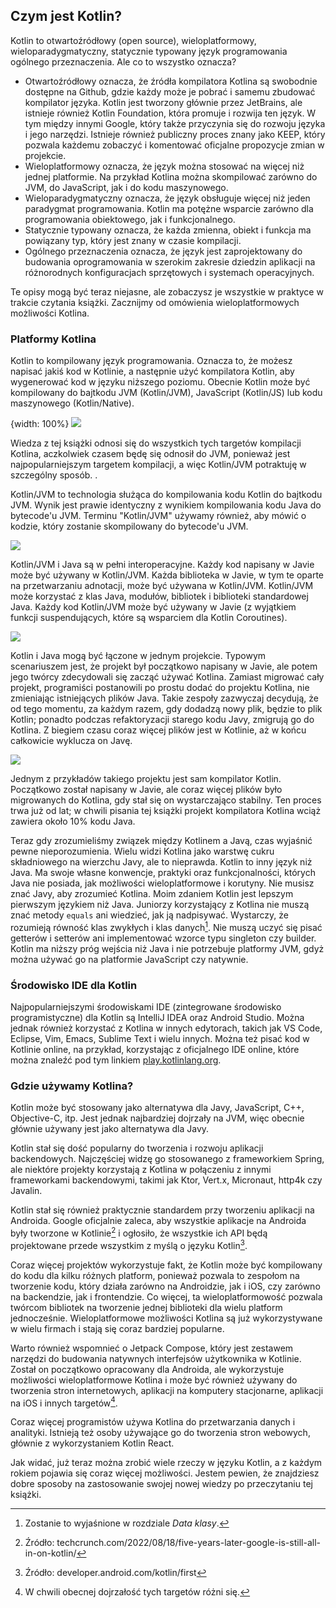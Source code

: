 ## Czym jest Kotlin?

Kotlin to otwartoźródłowy (open source), wieloplatformowy, wieloparadygmatyczny, statycznie typowany język programowania ogólnego przeznaczenia. Ale co to wszystko oznacza?

* Otwartoźródłowy oznacza, że źródła kompilatora Kotlina są swobodnie dostępne na Github, gdzie każdy może je pobrać i samemu zbudować kompilator języka. Kotlin jest tworzony głównie przez JetBrains, ale istnieje również Kotlin Foundation, która promuje i rozwija ten język. W tym między innymi Google, który także przyczynia się do rozwoju języka i jego narzędzi. Istnieje również publiczny proces znany jako KEEP, który pozwala każdemu zobaczyć i komentować oficjalne propozycje zmian w projekcie.
* Wieloplatformowy oznacza, że język można stosować na więcej niż jednej platformie. Na przykład Kotlina można skompilować zarówno do JVM, do JavaScript, jak i do kodu maszynowego.
* Wieloparadygmatyczny oznacza, że język obsługuje więcej niż jeden paradygmat programowania. Kotlin ma potężne wsparcie zarówno dla programowania obiektowego, jak i funkcjonalnego.
* Statycznie typowany oznacza, że każda zmienna, obiekt i funkcja ma powiązany typ, który jest znany w czasie kompilacji.
* Ogólnego przeznaczenia oznacza, że język jest zaprojektowany do budowania oprogramowania w szerokim zakresie dziedzin aplikacji na różnorodnych konfiguracjach sprzętowych i systemach operacyjnych.

Te opisy mogą być teraz niejasne, ale zobaczysz je wszystkie w praktyce w trakcie czytania książki. Zacznijmy od omówienia wieloplatformowych możliwości Kotlina.

### Platformy Kotlina

Kotlin to kompilowany język programowania. Oznacza to, że możesz napisać jakiś kod w Kotlinie, a następnie użyć kompilatora Kotlin, aby wygenerować kod w języku niższego poziomu. Obecnie Kotlin może być kompilowany do bajtkodu JVM (Kotlin/JVM), JavaScript (Kotlin/JS) lub kodu maszynowego (Kotlin/Native).

{width: 100%}
![](kotlin_compile_results.png)

Wiedza z tej książki odnosi się do wszystkich tych targetów kompilacji Kotlina, aczkolwiek czasem będę się odnosił do JVM, ponieważ jest najpopularniejszym targetem kompilacji, a więc Kotlin/JVM potraktuję w szczególny sposób. .

Kotlin/JVM to technologia służąca do kompilowania kodu Kotlin do bajtkodu JVM. Wynik jest prawie identyczny z wynikiem kompilowania kodu Java do bytecode'u JVM. Terminu "Kotlin/JVM" używamy również, aby mówić o kodzie, który zostanie skompilowany do bytecode'u JVM.

![](Kotlin_Java_compile.png)

Kotlin/JVM i Java są w pełni interoperacyjne. Każdy kod napisany w Javie może być używany w Kotlin/JVM. Każda biblioteka w Javie, w tym te oparte na przetwarzaniu adnotacji, może być używana w Kotlin/JVM. Kotlin/JVM może korzystać z klas Java, modułów, bibliotek i biblioteki standardowej Java. Każdy kod Kotlin/JVM może być używany w Javie (z wyjątkiem funkcji suspendujących, które są wsparciem dla Kotlin Coroutines).

![](Java_interoperability.png)

Kotlin i Java mogą być łączone w jednym projekcie. Typowym scenariuszem jest, że projekt był początkowo napisany w Javie, ale potem jego twórcy zdecydowali się zacząć używać Kotlina. Zamiast migrować cały projekt, programiści postanowili po prostu dodać do projektu Kotlina, nie zmieniając istniejących plików Java. Takie zespoły zazwyczaj decydują, że od tego momentu, za każdym razem, gdy dodadzą nowy plik, będzie to plik Kotlin; ponadto podczas refaktoryzacji starego kodu Javy, zmigrują go do Kotlina. Z biegiem czasu coraz więcej plików jest w Kotlinie, aż w końcu całkowicie wyklucza on Javę.

![](mix_Kotlin_Java.png)

Jednym z przykładów takiego projektu jest sam kompilator Kotlin. Początkowo został napisany w Javie, ale coraz więcej plików było migrowanych do Kotlina, gdy stał się on wystarczająco stabilny. Ten proces trwa już od lat; w chwili pisania tej książki projekt kompilatora Kotlina wciąż zawiera około 10% kodu Java.

Teraz gdy zrozumieliśmy związek między Kotlinem a Javą, czas wyjaśnić pewne nieporozumienia. Wielu widzi Kotlina jako warstwę cukru składniowego na wierzchu Javy, ale to nieprawda. Kotlin to inny język niż Java. Ma swoje własne konwencje, praktyki oraz funkcjonalności, których Java nie posiada, jak możliwości wieloplatformowe i korutyny. Nie musisz znać Javy, aby zrozumieć Kotlina. Moim zdaniem Kotlin jest lepszym pierwszym językiem niż Java. Juniorzy korzystający z Kotlina nie muszą znać metody `equals` ani wiedzieć, jak ją nadpisywać. Wystarczy, że rozumieją równość klas zwykłych i klas danych[^01_4]. Nie muszą uczyć się pisać getterów i setterów ani implementować wzorce typu singleton czy builder. Kotlin ma niższy próg wejścia niż Java i nie potrzebuje platformy JVM, gdyż można używać go na platformie JavaScript czy natywnie.

### Środowisko IDE dla Kotlin

Najpopularniejszymi środowiskami IDE (zintegrowane środowisko programistyczne) dla Kotlin są IntelliJ IDEA oraz Android Studio. Można jednak również korzystać z Kotlina w innych edytorach, takich jak VS Code, Eclipse, Vim, Emacs, Sublime Text i wielu innych. Można też pisać kod w Kotlinie online, na przykład, korzystając z oficjalnego IDE online, które można znaleźć pod tym linkiem [play.kotlinlang.org](play.kotlinlang.org/).

### Gdzie używamy Kotlina?

Kotlin może być stosowany jako alternatywa dla Javy, JavaScript, C++, Objective-C, itp. Jest jednak najbardziej dojrzały na JVM, więc obecnie głównie używany jest jako alternatywa dla Javy.

Kotlin stał się dość popularny do tworzenia i rozwoju aplikacji backendowych. Najczęściej widzę go stosowanego z frameworkiem Spring, ale niektóre projekty korzystają z Kotlina w połączeniu z innymi frameworkami backendowymi, takimi jak Ktor, Vert.x, Micronaut, http4k czy Javalin.

Kotlin stał się również praktycznie standardem przy tworzeniu aplikacji na Androida. Google oficjalnie zaleca, aby wszystkie aplikacje na Androida były tworzone w Kotlinie[^01_1] i ogłosiło, że wszystkie ich API będą projektowane przede wszystkim z myślą o języku Kotlin[^01_2].

Coraz więcej projektów wykorzystuje fakt, że Kotlin może być kompilowany do kodu dla kilku różnych platform, ponieważ pozwala to zespołom na tworzenie kodu, który działa zarówno na Androidzie, jak i iOS, czy zarówno na backendzie, jak i frontendzie. Co więcej, ta wieloplatformowość pozwala twórcom bibliotek na tworzenie jednej biblioteki dla wielu platform jednocześnie. Wieloplatformowe możliwości Kotlina są już wykorzystywane w wielu firmach i stają się coraz bardziej popularne.

Warto również wspomnieć o Jetpack Compose, który jest zestawem narzędzi do budowania natywnych interfejsów użytkownika w Kotlinie. Został on początkowo opracowany dla Androida, ale wykorzystuje możliwości wieloplatformowe Kotlina i może być również używany do tworzenia stron internetowych, aplikacji na komputery stacjonarne, aplikacji na iOS i innych targetów[^01_3].

Coraz więcej programistów używa Kotlina do przetwarzania danych i analityki. Istnieją też osoby używające go do tworzenia stron webowych, głównie z wykorzystaniem Kotlin React.

Jak widać, już teraz można zrobić wiele rzeczy w języku Kotlin, a z każdym rokiem pojawia się coraz więcej możliwości. Jestem pewien, że znajdziesz dobre sposoby na zastosowanie swojej nowej wiedzy po przeczytaniu tej książki.

[^01_1]: Źródło: techcrunch.com/2022/08/18/five-years-later-google-is-still-all-in-on-kotlin/
[^01_2]: Źródło: developer.android.com/kotlin/first
[^01_3]: W chwili obecnej dojrzałość tych targetów różni się.
[^01_4]: Zostanie to wyjaśnione w rozdziale *Data klasy*.
